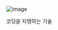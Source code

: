 ![image](https://user-images.githubusercontent.com/50893303/199040008-4723f040-4629-4e34-9137-5cb569618200.png)

코딩을 지탱하는 기술
